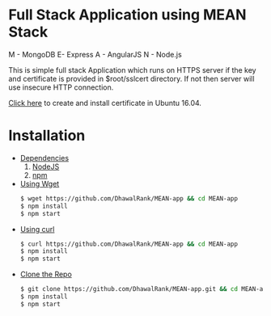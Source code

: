 # Full Stack Application using MEAN Stack
M - MongoDB
E- Express
A - AngularJS
N - Node.js

This is simple full stack Application which runs on HTTPS server if the key and certificate is provided in $root/sslcert directory.
If not then server will use insecure HTTP connection.

 [Click here](https://help.ubuntu.com/16.04/serverguide/certificates-and-security.html) to create and install certificate in Ubuntu 16.04.

# Installation
* [Dependencies]()
  1. [NodeJS](https://nodejs.org/en/download/)
  2. [npm](http://blog.npmjs.org/post/85484771375/how-to-install-npm)
* [Using Wget]()
    ```sh
    $ wget https://github.com/DhawalRank/MEAN-app && cd MEAN-app
    $ npm install
    $ npm start
    ```
* [Using curl]()
    ```sh
    $ curl https://github.com/DhawalRank/MEAN-app && cd MEAN-app
    $ npm install
    $ npm start
    ```
* [Clone the Repo]()
    ```sh
    $ git clone https://github.com/DhawalRank/MEAN-app.git && cd MEAN-app
    $ npm install
    $ npm start
